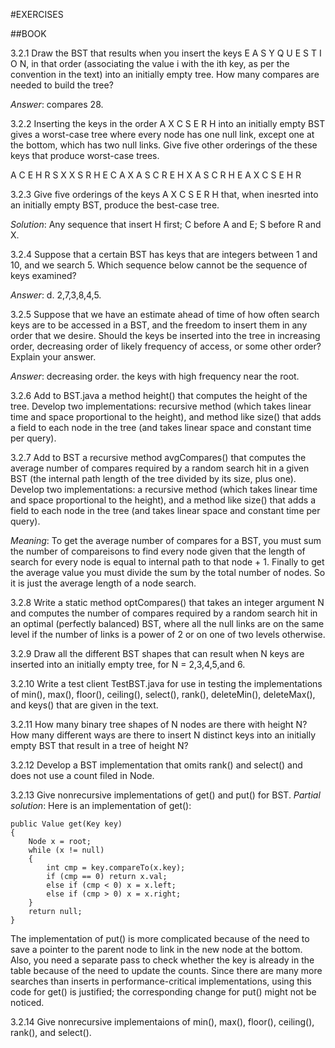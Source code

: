 #EXERCISES

##BOOK

3.2.1 Draw the BST that results when you insert the keys E A S Y Q U E S T I O N, in that order (associating the value i with the ith key, as per the convention in the text) into an initially empty tree. How many compares are needed to build the tree?

*Answer*: compares 28.

3.2.2 Inserting the keys in the order A X C S E R H into an initially empty BST gives a worst-case tree where every node has one null link, except one at the bottom, which has two null links. Give five other orderings of the these keys that produce worst-case trees.

A C E H R S X
X S R H E C A
X A S C R E H
X A S C R H E
A X C S E H R

3.2.3 Give five orderings of the keys A X C S E R H that, when inesrted into an initially empty BST, produce the best-case tree.

*Solution*: Any sequence that insert H first; C before A and E; S before R and X.

3.2.4 Suppose that a certain BST has keys that are integers between 1 and 10, and we search 5. Which sequence below cannot be the sequence of keys examined?

*Answer*: d. 2,7,3,8,4,5.

3.2.5 Suppose that we have an estimate ahead of time of how often search keys are to be accessed in a BST, and the freedom to insert them in any order that we desire. Should the keys be inserted into the tree in increasing order, decreasing order of likely frequency of access, or some other order? Explain your answer.

*Answer*: decreasing order. the keys with high frequency near the root.

3.2.6 Add to BST.java a method height() that computes the height of the tree. Develop two implementations: recursive method (which takes linear time and space proportional to the height), and method like size() that adds a field to each node in the tree (and takes linear space and constant time per query).

3.2.7 Add to BST a recursive method avgCompares() that computes the average number of compares required by a random search hit in a given BST (the internal path length of the tree divided by its size, plus one). Develop two implementations: a recursive method (which takes linear time and space proportional to the height), and a method like size() that adds a field to each node in the tree (and takes linear space and constant time per query).

*Meaning*: To get the average number of compares for a BST, you must sum the number of compareisons to find every node given that the length of search for every node is equal to internal path to that node + 1. Finally to get the average value you must divide the sum by the total number of nodes. So it is just the average length of a node search.

3.2.8 Write a static method optCompares() that takes an integer argument N and computes the number of compares required by a random search hit in an optimal (perfectly balanced) BST, where all the null links are on the same level if the number of links is a power of 2 or on one of two levels otherwise.

3.2.9 Draw all the different BST shapes that can result when N keys are inserted into an initially empty tree, for N = 2,3,4,5,and 6.

3.2.10 Write a test client TestBST.java for use in testing the implementations of min(), max(), floor(), ceiling(), select(), rank(), deleteMin(), deleteMax(), and keys() that are given in the text.

3.2.11 How many binary tree shapes of N nodes are there with height N? How many different ways are there to insert N distinct keys into an initially empty BST that result in a tree of height N?

3.2.12 Develop a BST implementation that omits rank() and select() and does not use a count filed in Node.

3.2.13 Give nonrecursive implementations of get() and put() for BST.
*Partial solution*: Here is an implementation of get():
```
public Value get(Key key)
{
    Node x = root;
    while (x != null)
    {
        int cmp = key.compareTo(x.key);
        if (cmp == 0) return x.val;
        else if (cmp < 0) x = x.left;
        else if (cmp > 0) x = x.right;
    }
    return null;
}
```
The implementation of put() is more complicated because of the need to save a pointer to the parent node to link in the new node at the bottom. Also, you need a separate pass to check whether the key is already in the table because of the need to update the counts. Since there are many more searches than inserts in performance-critical implementations, using this code for get() is justified; the corresponding change for put() might not be noticed.

3.2.14 Give nonrecursive implementaions of min(), max(), floor(), ceiling(), rank(), and select().


